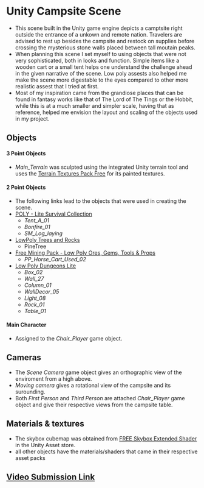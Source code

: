 # Unity Campsite Scene

- This scene built in the Unity game engine depicts a camptsite right outside the entrance of a unkown and remote nation. Travelers are advised to rest up besides the campsite and restock on supplies before crossing the mysterious stone walls placed between tall moutain peaks.  
- When planning this scene I set myself to using objects that were not very sophisticated, both in looks and function. Simple items like a wooden cart or a small tent helps one understand the challenge ahead in the given narrative of the scene. Low poly assests also helped me make the scene more digestable to the eyes compared to other more realistic assest that I tried at first.  
- Most of my inspiration came from the grandiose places that can be found in fantasy works like that of The Lord of The Tings or the Hobbit, while this is at a much smaller and simpler scale, having that as reference, helped me envision the layout and scaling of the objects used in my project.

## Objects 

#### 3 Point Objects

- *Main_Terrain* was sculpted using the integrated Unity terrain tool  and uses the [Terrain Textures Pack Free](https://assetstore.unity.com/packages/2d/textures-materials/nature/terrain-textures-pack-free-139542) for its painted textures.

#### 2 Point Objects

- The following links lead to the objects that were used in creating the scene. 
- [POLY - Lite Survival Collection](https://assetstore.unity.com/packages/3d/props/poly-lite-survival-collection-220452)
  - *Tent_A_01*
  - *Bonfire_01*
  - *SM_Log_laying*
- [LowPoly Trees and Rocks](https://assetstore.unity.com/packages/3d/vegetation/lowpoly-trees-and-rocks-88376)
  - PineTree
- [Free Mining Pack - Low Poly Ores, Gems, Tools & Props](https://assetstore.unity.com/packages/3d/props/free-mining-pack-low-poly-ores-gems-tools-props-189962)
  - *PP_Horse_Cart_Used_02*
- [Low Poly Dungeons Lite](https://assetstore.unity.com/packages/3d/environments/dungeons/low-poly-dungeons-lite-177937)
  - *Box_02*
  - *Wall_27*
  - *Column_01*
  - *WallDecor_05*
  - *Light_08*
  - *Rock_01*
  - *Table_01*

#### Main Character

- Assigned to the *Chair_Player* game object.

## Cameras

- The *Scene Camera* game object gives an orthographic view of the enviroment from a high above.
- *Moving camera* gives a rotational view of the campsite and its surounding.
- Both *First Person* and *Third Person* are attached *Chair_Player* game object and give their respective views from the campsite table.

## Materials & textures

- The skybox cubemap was obtained from [FREE Skybox Extended Shader](https://assetstore.unity.com/packages/vfx/shaders/free-skybox-extended-shader-107400) in the Unity Asset store.
- all other objects have the materials/shaders that came in their respective asset packs

## [Video Submission Link](https://youtu.be/lJ2irujBbAY)


